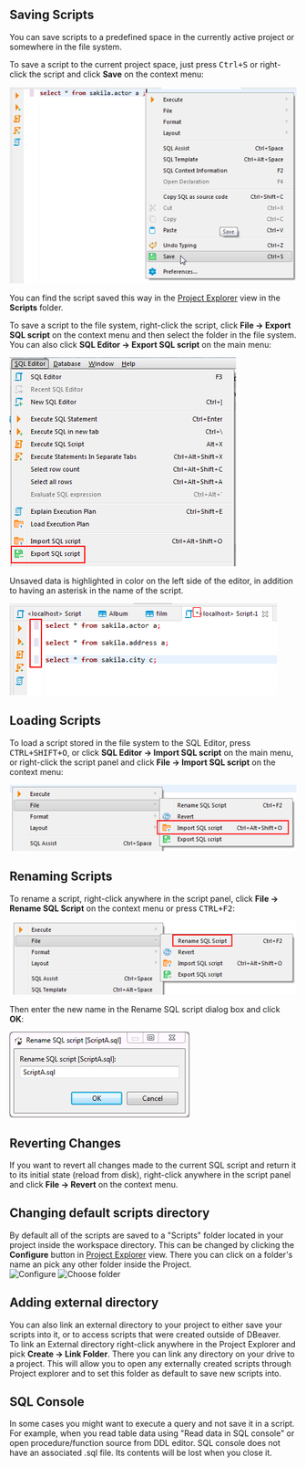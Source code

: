 ## Saving Scripts
You can save scripts to a predefined space in the currently active project or somewhere in the file system.

To save a script to the current project space, just press <kbd>Ctrl+S</kbd> or right-click the script and click **Save** on the context menu:

![](images/ug/Save-Script.png)

You can find the script saved this way in the [Project Explorer](Project-Explorer) view in the **Scripts** folder.

To save a script to the file system, right-click the script, click **File -> Export SQL script** on the context menu and then select the folder in the file system.
You can also click **SQL Editor -> Export SQL script** on the main menu:

![](images/ug/Save-script-to-file.png)

Unsaved data is highlighted in color on the left side of the editor, in addition to having an asterisk in the name of the script.

![](images/ug/Script-changes.png)

## Loading Scripts
To load a script stored in the file system to the SQL Editor, press <kbd>CTRL+SHIFT+O</kbd>, or click **SQL Editor -> Import SQL script** on the main menu, or right-click the script panel and click **File -> Import SQL script** on the context menu:

![](images/ug/Load-script.png)

## Renaming Scripts
To rename a script, right-click anywhere in the script panel, click **File -> Rename SQL Script** on the context menu or press <kbd>CTRL+F2</kbd>:

![](images/ug/Rename-script.png)

Then enter the new name in the Rename SQL script dialog box and click **OK**:

![](images/ug/Rename-script-dialog.png)

## Reverting Changes
If you want to revert all changes made to the current SQL script and return it to its initial state (reload from disk), right-click anywhere in the script panel and click **File -> Revert** on the context menu. 

## Changing default scripts directory
By default all of the scripts are saved to a "Scripts" folder located in your project inside the workspace directory. This can be changed by clicking the **Configure** button in [Project Explorer](Project-Explorer) view. There you can click on a folder's name an pick any other folder inside the Project.  
![Configure](https://i.imgur.com/n4HO5J0.png) ![Choose folder](https://i.imgur.com/MloxcCZ.png)  
  

## Adding external directory
You can also link an external directory to your project to either save your scripts into it, or to access scripts that were created outside of DBeaver.  
To link an External directory right-click anywhere in the Project Explorer and pick **Create -> Link Folder**. There you can link any directory on your drive to a project. This will allow you to open any externally created scripts through Project explorer and to set this folder as default to save new scripts into.

## SQL Console
In some cases you might want to execute a query and not save it in a script. For example, when you read table data using "Read data in SQL console" or open procedure/function source from DDL editor.
SQL console does not have an associated .sql file. Its contents will be lost when you close it.
